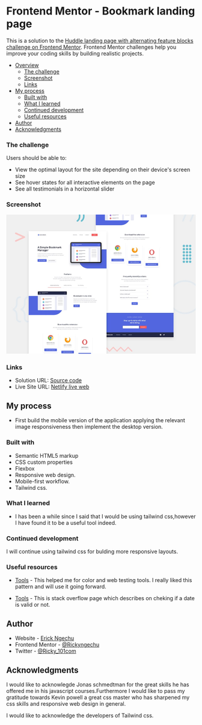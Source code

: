 # Frontend Mentor - Bookmark landing page

This is a solution to the [Huddle landing page with alternating feature blocks challenge on Frontend Mentor](https://www.frontendmentor.io/challenges/huddle-landing-page-with-alternating-feature-blocks-5ca5f5981e82137ec91a5100). Frontend Mentor challenges help you improve your coding skills by building realistic projects.

- [Overview](#overview)
  - [The challenge](#the-challenge)
  - [Screenshot](#screenshot)
  - [Links](#links)
- [My process](#my-process)
  - [Built with](#built-with)
  - [What I learned](#what-i-learned)
  - [Continued development](#continued-development)
  - [Useful resources](#useful-resources)
- [Author](#author)
- [Acknowledgments](#acknowledgments)

### The challenge

Users should be able to:

- View the optimal layout for the site depending on their device's screen size
- See hover states for all interactive elements on the page
- See all testimonials in a horizontal slider

### Screenshot

![Design preview for the Huddle landing page with alternating feature blocks coding challenge](./design/desktop-preview.jpg)

### Links

- Solution URL: [Source code](https://github.com/Rickyngechu/proj-14)
- Live Site URL: [Netlify live web](https://frontendmentour-14.netlify.app)

## My process

- First build the mobile version of the application applying the relevant image responsiveness then implement the desktop version.

### Built with

- Semantic HTML5 markup
- CSS custom properties
- Flexbox
- Responsive web design.
- Mobile-first workflow.
- Tailwind css.

### What I learned

- I has been a while since I said that I would be using tailwind css,however I have found it to be a useful tool indeed.

### Continued development

I will continue using tailwind css for bulding more responsive layouts.

### Useful resources

- [Tools](Jonas.io/resources) - This helped me for color and web testing tools. I really liked this pattern and will use it going forward.

- [Tools](https://stackoverflow.com/questions/1353684/detecting-an-invalid-date-date-instance-in-javascript) - This is stack overflow page which describes on cheking if a date is valid or not.

## Author

- Website - [Erick Ngechu](https://rickyportf.netlify.app)
- Frontend Mentor - [@Rickyngechu](https://www.frontendmentor.io/profile/Rickyngechu)
- Twitter - [@Ricky_101com](https://twitter.com/@Ricky_101com)

## Acknowledgments

I would like to acknowlegde Jonas schmedtman for the great skills he has offered me in his javascript courses.Furthermore I would like to pass my gratitude towards Kevin powell a great css master who has sharpened my css skills and responsive web design in general.

I would like to acknowledge the developers of Tailwind css.
